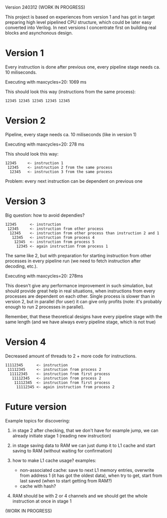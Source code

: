 Version 240312 (WORK IN PROGRESS)

This project is based on experiences from version 1 and has got in target
preparing high level pipelined CPU structure, which could be later easy
converted into Verilog. In next versions I concentrate first on building real
blocks and asynchonous design.

# Version 1

Every instruction is done after previous one, every pipeline stage needs
ca. 10 miliseconds.

Executing with maxcycles=20: 1069 ms

This should look this way (instructions from the same process):

```
12345 12345 12345 12345 12345
```

# Version 2

Pipeline, every stage needs ca. 10 miliseconds (like in version 1)

Executing with maxcycles=20: 278 ms

This should look this way:

```
12345     <- instruction 1
 12345    <- instruction 2 from the same process
  12345   <- instruction 3 from the same process
```

Problem: every next instruction can be dependent on previous one

# Version 3

Big question: how to avoid dependies?


```
12345      <- instruction
 12345     <- instruction from other process
  12345    <- instruction from other process than instruction 2 and 1
   12345   <- instruction from process 4
    12345  <- instruction from process 5
     12345 <- again instruction from process 1
```

The same like 2, but with preparation for starting instruction from other processes
in every pipeline run (we need to fetch instruction after decoding, etc.).

Executing with maxcycles=20: 278ms

This doesn't give any performance improvement in such simulation,
but should provide great help in real situations, when instructions from every processes
are dependent on each other. Single process is slower than in version 2, but in parallel 
(for user) it can give only profits (note: it's probably enough to run 2 processes in parallel).

Remember, that these theoretical designs have every pipeline stage with the same length
(and we have always every pipeline stage, which is not true)

# Version 4

Decreased amount of threads to 2 + more code for instructions.

```
11112345      <- instruction
 11112345     <- instruction from process 2
  11112345    <- instruction from first process
   11112345   <- instruction from process 2
    11112345  <- instruction from first process
     11112345 <- again instruction from process 2
```

# Future version

Example topics for discovering:

1. in stage 2 after checking, that we don't have for example jump, we can already initiate stage 1
(reading new instruction)
2. in stage saving data to RAM we can just dump it to L1 cache and start saving to RAM (without waiting
for confirmation)
3. how to make L1 cache usage? examples:

   * non-associated cache: save to next L1 memory entries, overwrite from address 1 (it has got the oldest data),
     when try to get, start from last saved (when to start getting from RAM?)
   * cache with hash?

4. RAM should be with 2 or 4 channels and we should get the whole instruction at once in stage 1

(WORK IN PROGRESS)